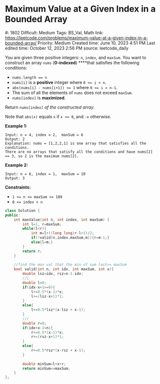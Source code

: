 # Maximum Value at a Given Index in a Bounded Array

#: 1802
Difficult: Medium
Tags: BS_Val, Math
link: https://leetcode.com/problems/maximum-value-at-a-given-index-in-a-bounded-array/
Priority: Medium
Created time: June 10, 2023 4:51 PM
Last edited time: October 12, 2023 2:56 PM
source: leetcode_daily

You are given three positive integers: `n`, `index`, and `maxSum`. You want to construct an array `nums` (**0-indexed**) ****that satisfies the following conditions:

- `nums.length == n`
- `nums[i]` is a **positive** integer where `0 <= i < n`.
- `abs(nums[i] - nums[i+1]) <= 1` where `0 <= i < n-1`.
- The sum of all the elements of `nums` does not exceed `maxSum`.
- `nums[index]` is **maximized**.

Return `nums[index]` *of the constructed array*.

Note that `abs(x)` equals `x` if `x >= 0`, and `-x` otherwise.

**Example 1:**

```
Input: n = 4, index = 2,  maxSum = 6
Output: 2
Explanation: nums = [1,2,2,1] is one array that satisfies all the conditions.
There are no arrays that satisfy all the conditions and have nums[2] == 3, so 2 is the maximum nums[2].

```

**Example 2:**

```
Input: n = 6, index = 1,  maxSum = 10
Output: 3

```

**Constraints:**

- `1 <= n <= maxSum <= 109`
- `0 <= index < n`

```cpp
class Solution {
public:
    int maxValue(int n, int index, int maxSum) {
        int l=1, r=maxSum;
        while(l<r){
            int m=l+((long long)r-l+1)/2;
            if(!valid(n,index,maxSum,m)){r=m-1;}
            else{l=m;}
        }
        return r;
    }
    
    //find the max val that the min of sum last<= maxSum
    bool valid(int n, int idx, int maxSum, int x){
        double lsz=idx, rsz=n-1-idx;
        //l
        double l=0;
        if(idx-x+1>=0){
            l+=0.5*(x-1)*x;
            l+=(lsz-x+1)*1;
        }
        else{
            l+=0.5*lsz*(x-lsz + x-1);
        }
        //r
        double r=0;
        if(idx+x-1<n){
            r+=0.5*(x-1)*x;
            r+=(rsz-x+1)*1;
        }
        else{
            r+=0.5*rsz*(x-rsz + x-1);
        }
        
        double minSum=l+x+r;
        return minSum<=maxSum;
    }
};
```